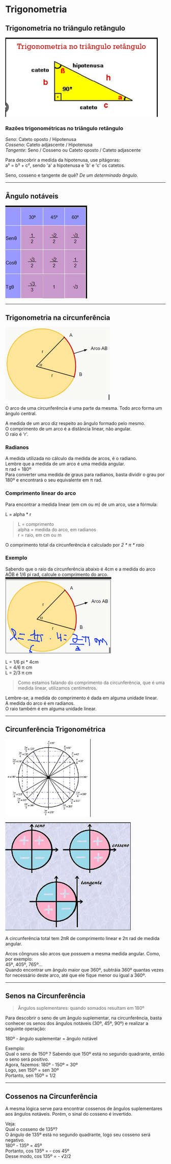 # Trigonometria

## Trigonometria no triângulo retângulo
![trigonometria](https://github.com/joao-pedro-angelo/AventurasPi/blob/main/imgs/trianguloRetanguloTrigonometria.png)

### Razões trigonométricas no triângulo retângulo

*Seno*: Cateto oposto / Hipotenusa<br>
*Cosseno*: Cateto adjascente / Hipotenusa<br>
*Tangente*: Seno / Cosseno ou Cateto oposto / Cateto adjascente

Para descobrir a medida da hipotenusa, use pitágoras:<br>
a² = b² + c², sendo 'a' a hipotenusa e 'b' e 'c' os catetos.

Seno, cosseno e tangente de quê? *De um determinado ângulo.*

---
## Ângulo notáveis
![angulosNotaveisTrigonometria](https://github.com/joao-pedro-angelo/AventurasPi/blob/main/imgs/angulosNotaveisTrigonometria.png)

---
## Trigonometria na circunferência

![arcos](https://github.com/joao-pedro-angelo/AventurasPi/blob/main/imgs/arcoCircunferencia.png)

O arco de uma circunferência é uma parte da mesma. Todo arco forma um ângulo central.

A medida de um arco diz respeito ao ângulo formado pelo mesmo.<br>
O comprimento de um arco é a distância linear, não angular.<br>
O raio é 'r'.<br>

### Radianos

A medida utilizada no cálculo da medida de arcos, é o radiano.<br>
Lembre que a medida de um arco é uma medida angular.<br>
π rad = 180º<br>
Para converter uma medida de graus para radianos, basta dividir o grau por 180º e encontrará o seu equivalente em π rad.

### Comprimento linear do arco

Para encontrar a medida linear (em cm ou m) de um arco, use a fórmula:

L = alpha * r<br>
> L = comprimento<br>
> alpha = medida do arco, em radianos<br>
> r = raio, em cm ou m<br>

O comprimento total da circunferência é calculado por *2 * π * raio*

### Exemplo

Sabendo que o raio da circunferência abaixo é 4cm e a medida do arco AÔB é 1/6 pi rad, calcule o comprimento do arco.
![circunExComprimento](https://github.com/joao-pedro-angelo/AventurasPi/blob/main/imgs/circunExComprimento.png)

L = 1/6 pi * 4cm<br> 
L = 4/6 π cm<br> 
L = 2/3 π cm<br>
> Como estamos falando do comprimento da circunferência, que é uma medida linear, utilizamos centímetros.

Lembre-se, a medida do comprimento é dada em alguma unidade linear.<br>
A medida do arco é em radianos.<br>
O raio também é em alguma unidade linear.

---
## Circunferência Trigonométrica

![circunferenciaTrigonometrica](https://github.com/joao-pedro-angelo/AventurasPi/blob/main/imgs/circunferenciaTrigonometrica.png)

![sinaisCircunferenciaTrigonometrica](https://github.com/joao-pedro-angelo/AventurasPi/blob/main/imgs/sinaisCircunferenciaTrigonometria.png)

A circunferência total tem 2πR de comprimento linear e 2π rad de medida angular.<br>

Arcos côngruos são arcos que possuem a mesma medida angular. Como, por exemplo:<br>
45º, 405º, 765º...<br>
Quando encontrar um ângulo maior que 360º, subtráia 360º quantas vezes for necessário deste arco, até que 
ele fique menor ou igual a 360º.

---
## Senos na Circunferência

> Ângulos suplementares: quando somados resultam em 180º

Para descobrir o seno de um ângulo suplementar, na circunferência, basta conhecer os senos dos ângulos notáveis
(30º, 45º, 90º) e realizar a seguinte operação:

180º - ângulo suplementar = ângulo notável

Exemplo:<br>
Qual o seno de 150º ?
Sabendo que 150º está no segundo quadrante, então o seno será positivo.<br>
Agora, fazemos: 180º - 150º = 30º<br>
Logo, sen 150º = sen 30º<br>
Portanto, sen 150º = 1/2

---
## Cossenos na Circunferência

A mesma lógica serve para encontrar cossenos de ângulos suplementares aos ângulos notáveis. Porém,
o sinal do cosseno é invertido.<br>

Veja:<br>
Qual o cosseno de 135º?<br>
O ângulo de 135º está no segundo quadrante, logo seu cosseno será negativo.<br>
180º - 135º = 45º<br>
Portanto, cos 135º = - cos 45º<br>
Desse modo, cos 135º = - √2/2
